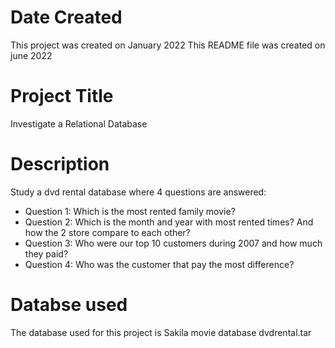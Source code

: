 # Date Created

This project was created on January 2022
This README file was created on june 2022

# Project Title

Investigate a Relational Database

# Description

Study a dvd rental database where 4 questions are answered:
- Question 1: Which is the most rented family movie?
- Question 2: Which is the month and year with most rented times? And how the 2 store compare to each other?
- Question 3: Who were our top 10 customers during 2007 and how much they paid?
- Question 4: Who was the customer that pay the most difference?

# Databse used

The database used for this project is Sakila movie database
dvdrental.tar